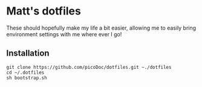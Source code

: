 # Matt's dotfiles

These should hopefully make my life a bit easier, allowing me to easily bring
environment settings with me where ever I go!

## Installation

```
git clone https://github.com/picoDoc/dotfiles.git ~./dotfiles
cd ~/.dotfiles
sh bootstrap.sh
```
